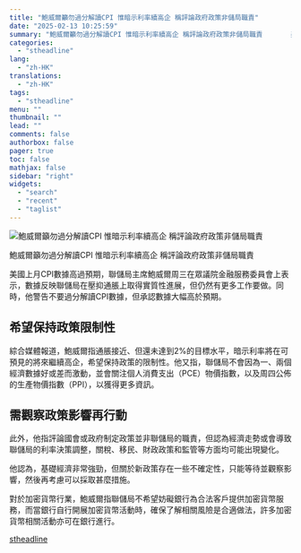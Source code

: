 ```yaml
---
title: "鮑威爾籲勿過分解讀CPI 惟暗示利率續高企 稱評論政府政策非儲局職責"
date: "2025-02-13 10:25:59"
summary: "鮑威爾籲勿過分解讀CPI 惟暗示利率續高企 稱評論政府政策非儲局職責       美國上月C..."
categories:
  - "stheadline"
lang:
  - "zh-HK"
translations:
  - "zh-HK"
tags:
  - "stheadline"
menu: ""
thumbnail: ""
lead: ""
comments: false
authorbox: false
pager: true
toc: false
mathjax: false
sidebar: "right"
widgets:
  - "search"
  - "recent"
  - "taglist"
---
```


![鮑威爾籲勿過分解讀CPI 惟暗示利率續高企 稱評論政府政策非儲局職責](https://image.stheadline.com/f/680p0/0x0/100/none/c80e1cfb18a1f8bff05a197819284558/stheadline/inewsmedia/20250213/_2025021310164872083.jpg)

鮑威爾籲勿過分解讀CPI 惟暗示利率續高企 稱評論政府政策非儲局職責




美國上月CPI數據高過預期，聯儲局主席鮑威爾周三在眾議院金融服務委員會上表示，數據反映聯儲局在壓抑通脹上取得實質性進展，但仍然有更多工作要做。同時，他警告不要過分解讀CPI數據，但承認數據大幅高於預期。

希望保持政策限制性
---------

綜合媒體報道，鮑威爾指通脹接近、但還未達到2%的目標水平，暗示利率將在可預見的將來繼續高企，希望保持政策的限制性。他又指，聯儲局不會因為一、兩個經濟數據好或差而激動，並會關注個人消費支出（PCE）物價指數，以及周四公佈的生產物價指數（PPI），以獲得更多資訊。

需觀察政策影響再行動
----------

此外，他指評論國會或政府制定政策並非聯儲局的職責，但認為經濟走勢或會導致聯儲局的利率決策調整，關稅、移民、財政政策和監管等方面均可能出現變化。

他認為，基礎經濟非常強勁，但關於新政策存在一些不確定性，只能等待並觀察影響，然後再考慮可以採取甚麼措施。

對於加密貨幣行業，鮑威爾指聯儲局不希望妨礙銀行為合法客戶提供加密貨幣服務，而當銀行自行開展加密貨幣活動時，確保了解相關風險是合適做法，許多加密貨幣相關活動亦可在銀行進行。

[stheadline](https://std.stheadline.com/realtime/article/2052493/即時-財經-鮑威爾籲勿過分解讀CPI-惟暗示利率續高企-稱評論政府政策非儲局職責)
